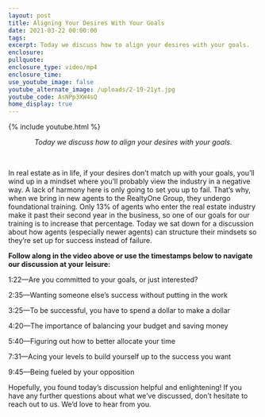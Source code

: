 ```yaml
---
layout: post
title: Aligning Your Desires With Your Goals
date: 2021-03-22 00:00:00
tags:
excerpt: Today we discuss how to align your desires with your goals.
enclosure:
pullquote:
enclosure_type: video/mp4
enclosure_time:
use_youtube_image: false
youtube_alternate_image: /uploads/2-19-21yt.jpg
youtube_code: AsNPp3XW4sQ
home_display: true
---
```

{% include youtube.html %}

<center><em>Today we discuss how to align your desires with your goals.</em></center>

&nbsp;

In real estate as in life, if your desires don’t match up with your goals, you’ll wind up in a mindset where you’ll probably view the industry in a negative way. A lack of harmony here is only going to set you up to fail. That’s why, when we bring in new agents to the RealtyOne Group, they undergo foundational training. Only 13% of agents who enter the real estate industry make it past their second year in the business, so one of our goals for our training is to increase that percentage. Today we sat down for a discussion about how agents (especially newer agents) can structure their mindsets so they’re set up for success instead of failure.

**Follow along in the video above or use the timestamps below to navigate our discussion at your leisure:**

1:22—Are you committed to your goals, or just interested?

2:35—Wanting someone else’s success without putting in the work

3:25—To be successful, you have to spend a dollar to make a dollar

4:20—The importance of balancing your budget and saving money

5:40—Figuring out how to better allocate your time

7:31—Acing your levels to build yourself up to the success you want

9:45—Being fueled by your opposition

Hopefully, you found today’s discussion helpful and enlightening\! If you have any further questions about what we’ve discussed, don’t hesitate to reach out to us. We’d love to hear from you.
